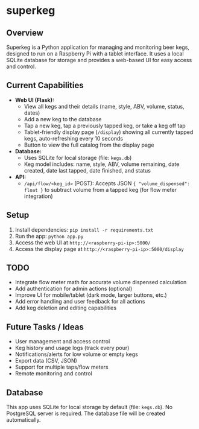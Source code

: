# superkeg

## Overview
Superkeg is a Python application for managing and monitoring beer kegs, designed to run on a Raspberry Pi with a tablet interface. It uses a local SQLite database for storage and provides a web-based UI for easy access and control.

## Current Capabilities
- **Web UI (Flask):**
  - View all kegs and their details (name, style, ABV, volume, status, dates)
  - Add a new keg to the database
  - Tap a new keg, tap a previously tapped keg, or take a keg off tap
  - Tablet-friendly display page (`/display`) showing all currently tapped kegs, auto-refreshing every 10 seconds
  - Button to view the full catalog from the display page
- **Database:**
  - Uses SQLite for local storage (file: `kegs.db`)
  - Keg model includes: name, style, ABV, volume remaining, date created, date last tapped, date finished, and status
- **API:**
  - `/api/flow/<keg_id>` (POST): Accepts JSON `{ "volume_dispensed": float }` to subtract volume from a tapped keg (for flow meter integration)

## Setup
1. Install dependencies: `pip install -r requirements.txt`
2. Run the app: `python app.py`
3. Access the web UI at `http://<raspberry-pi-ip>:5000/`
4. Access the display page at `http://<raspberry-pi-ip>:5000/display`

## TODO
- Integrate flow meter math for accurate volume dispensed calculation
- Add authentication for admin actions (optional)
- Improve UI for mobile/tablet (dark mode, larger buttons, etc.)
- Add error handling and user feedback for all actions
- Add keg deletion and editing capabilities

## Future Tasks / Ideas
- User management and access control
- Keg history and usage logs (track every pour)
- Notifications/alerts for low volume or empty kegs
- Export data (CSV, JSON)
- Support for multiple taps/flow meters
- Remote monitoring and control

## Database
This app uses SQLite for local storage by default (file: `kegs.db`). No PostgreSQL server is required. The database file will be created automatically.
